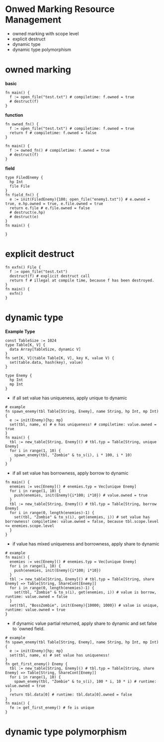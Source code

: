 
# Onwed Marking Resource Management

- owned marking with scope level
- explicit destruct
- dynamic type
- dynamic type polymorphism

# owned marking

**basic**
```
fn main() {
  f := open_file("test.txt") # compiletime: f.owned = true
  # destruct(f)
}
```

**function**
```
fn owned_fn() {
  f := open_file("test.txt") # compiletime: f.owned = true
  return f # compiletime: f.owned = false
}

fn main() {
  f := owned_fn() # compiletime: f.owned = true
  # destruct(f)
}
```

**field**
```
type FiledEnemy {
  hp Int
  file File
}
fn field_fn() {
  e := init(FiledEnemy){100; open_file("enemy1.txt")} # e.owned = true, e.hp.owned = true, e.file.owned = true
  return e.file # e.file.owned = false
  # destruct(e.hp)
  # destruct(e)
}
fn main() {
  
}
```

# explicit destruct

```
fn exfn() File {
  f := open_file("test.txt")
  destruct(f) # explicit destruct call
  return f # illegal at compile time, because f has been destroyed.
}
fn main() {
  exfn()
}
```

# dynamic type

**Example Type**

```
const TableSize := 1024
type Table[K, V] {
  data Array[TableSize, dynamic V]
}
fn set[K, V](table Table[K, V], key K, value V) {
  set(table.data, hash(key), value)
}

type Enemy {
  hp Int
  mp Int
}
```

- if all set value has uniqueness, apply unique to dynamic

```
# example
fn spawn_enemy(tbl Table[String, Enemy], name String, hp Int, mp Int) {
  e := init(Enemy){hp; mp}
  set(tbl, name, e) # e has uniqueness! # compiletime: value.owned = true
}
fn main() {
  tbl := new_table[String, Enemy]() # tbl.typ = Table[String, unique Enemy]
  for i in range(1, 10) {
    spawn_enemy(tbl, "Zombie" & to_s(i), i * 100, i * 10)
  }
}
```

- if all set value has borrowness, apply borrow to dynamic

```
fn main() {
  enemies := vec[Enemy]() # enemies.typ = Vec[unique Enemy]
  for i in range(1, 10) {
    push(enemies, init(Enemy){i*100; i*10}) # value.owned = true
  }
  tbl := new_table[String, Enemy]() # tbl.typ = Table[String, borrow Enemy]
  for i in range(0, length(enemies)-1) {
    set(tbl, "Zombie" & to_s(i), get(enemies, i)) # set value has borrowness! compiletime: value.owned = false, because tbl.scope.level <= enemies.scope.level
  }
}
```

- if value has mixed uniqueness and borrowness, apply share to dynamic

```
# example
fn main() {
  enemies := vec[Enemy]() # enemies.typ = Vec[unique Enemy]
  for i in range(1, 10) {
    push(enemies, init(Enemy){i*100; i*10})
  }
  tbl := new_table[String, Enemy]() # tbl.typ = Table[String, share Enemy] => Table[String, ShareCont[Enemy]]
  for i in range(0, length(enemies)-1) {
    set(tbl, "Zombie" & to_s(i), get(enemies, i)) # value is borrow, runtime: value.owned = false
  }
  set(tbl, "BossZombie", init(Enemy){10000; 1000}) # value is unique, runtime: value.owned = true
}
```

- if dynamic value partial returned, apply share to dynamic and set false to `owned field.

```
# example
fn spawn_enemy(tbl Table[String, Enemy], name String, hp Int, mp Int) {
  e := init(Enemy){hp; mp}
  set(tbl, name, e) # set value has uniqueness!
}
fn get_first_enemy() Enemy {
  tbl := new_table[String, Enemy]() # tbl.typ = Table[String, share Enemy] => Table[String, ShareCont[Enemy]]
  for i in range(1, 10) {
    spawn_enemy(tbl, "Zombie" & to_s(i), 100 * i, 10 * i) # runtime: value.owned = true
  }
  return tbl.data[0] # runtime: tbl.data[0].owned = false
}
fn main() {
  fe := get_first_enemy() # fe is unique
}
```

# dynamic type polymorphism
